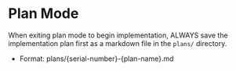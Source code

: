 # Plan Mode

When exiting plan mode to begin implementation, ALWAYS save the implementation plan first as a markdown file in the `plans/` directory.

- Format: plans/{serial-number}-{plan-name}.md
